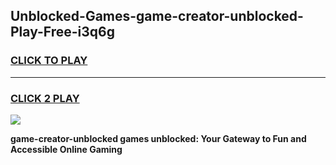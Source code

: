 
## Unblocked-Games-game-creator-unblocked-Play-Free-i3q6g
<h3>
<a href="https://premium76.site?title=game-creator-unblocked&ref=10A">CLICK TO PLAY</a></h3>
<hr>

<h3>
<a href="https://premium76.site?title=game-creator-unblocked&ref=10A">CLICK 2 PLAY</a>
  
</h3>

<a href="https://premium76.site?title=game-creator-unblocked&ref=10A"><img src="https://clearcache.store/games.png"></a>


**game-creator-unblocked games unblocked: Your Gateway to Fun and Accessible Online Gaming**
